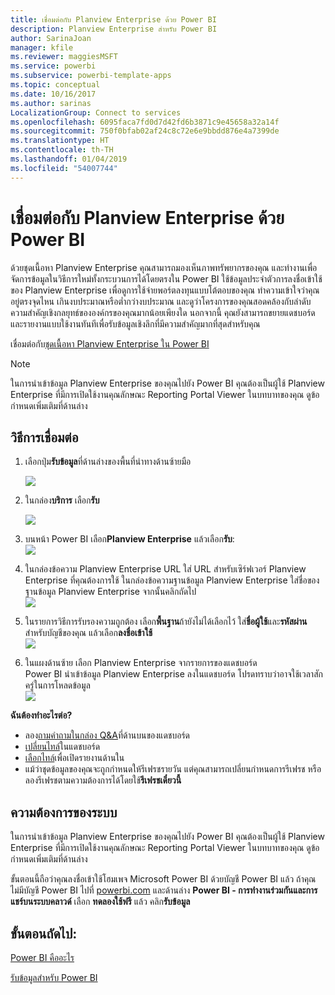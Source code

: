 ```yaml
---
title: เชื่อมต่อกับ Planview Enterprise ด้วย Power BI
description: Planview Enterprise สำหรับ Power BI
author: SarinaJoan
manager: kfile
ms.reviewer: maggiesMSFT
ms.service: powerbi
ms.subservice: powerbi-template-apps
ms.topic: conceptual
ms.date: 10/16/2017
ms.author: sarinas
LocalizationGroup: Connect to services
ms.openlocfilehash: 6095faca7fd0d7d42fd6b3871c9e45658a32a14f
ms.sourcegitcommit: 750f0bfab02af24c8c72e6e9bbdd876e4a7399de
ms.translationtype: HT
ms.contentlocale: th-TH
ms.lasthandoff: 01/04/2019
ms.locfileid: "54007744"
---
```

# <a name="connect-to-planview-enterprise-with-power-bi"></a>เชื่อมต่อกับ Planview Enterprise ด้วย Power BI
ด้วยชุดเนื้อหา Planview Enterprise คุณสามารถมองเห็นภาพทรัพยากรของคุณ และทำงานเพื่อจัดการข้อมูลในวิธีการใหม่ทั้งกระบวนการได้โดยตรงใน Power BI ใช้ข้อมูลประจำตัวการลงชื่อเข้าใช้ของ Planview Enterprise เพื่อดูการใช้จ่ายพอร์ตลงทุนแบบโต้ตอบของคุณ ทำความเข้าใจว่าคุณอยู่ตรงจุดไหน เกินงบประมาณหรือต่ำกว่างบประมาณ และดูว่าโครงการของคุณสอดคล้องกับลำดับความสำคัญเชิงกลยุทธ์ขององค์กรของคุณมากน้อยเพียงใด นอกจากนี้ คุณยังสามารถขยายแดชบอร์ดและรายงานแบบใช้งานทันทีเพื่อรับข้อมูลเชิงลึกที่มีความสำคัญมากที่สุดสำหรับคุณ

เชื่อมต่อกับ[ชุดเนื้อหา Planview Enterprise ใน Power BI](https://app.powerbi.com/getdata/services/planview-enterprise)

>[!NOTE]
>ในการนำเข้าข้อมูล Planview Enterprise ของคุณไปยัง Power BI คุณต้องเป็นผู้ใช้ Planview Enterprise ที่มีการเปิดใช้งานคุณลักษณะ Reporting Portal Viewer ในบทบาทของคุณ ดูข้อกำหนดเพิ่มเติมที่ด้านล่าง

## <a name="how-to-connect"></a>วิธีการเชื่อมต่อ
1. เลือกปุ่ม**รับข้อมูล**ที่ด้านล่างของพื้นที่นำทางด้านซ้ายมือ
   
    ![](media/service-connect-to-planview/get.png)
2. ในกล่อง**บริการ** เลือก**รับ**
   
    ![](media/service-connect-to-planview/services.png)
3. บนหน้า Power BI เลือก**Planview Enterprise** แล้วเลือก**รับ**:  
    ![](media/service-connect-to-planview/planview.png)
4. ในกล่องข้อความ Planview Enterprise URL ใส่ URL สำหรับเซิร์ฟเวอร์ Planview Enterprise ที่คุณต้องการใช้ ในกล่องข้อความฐานข้อมูล Planview Enterprise ใส่ชื่อของฐานข้อมูล Planview Enterprise จากนั้นคลิกถัดไป  
    ![](media/service-connect-to-planview/params.png)
5. ในรายการวิธีการรับรองความถูกต้อง เลือก**พื้นฐาน**ถ้ายังไม่ได้เลือกไว้ ใส่**ชื่อผู้ใช้**และ**รหัสผ่าน**สำหรับบัญชีของคุณ แล้วเลือก**ลงชื่อเข้าใช้**  
   ![](media/service-connect-to-planview/creds.png)
6. ในแผงด้านซ้าย เลือก Planview Enterprise จากรายการของแดชบอร์ด  
     Power BI นำเข้าข้อมูล Planview Enterprise ลงในแดชบอร์ด โปรดทราบว่าอาจใช้เวลาสักครู่ในการโหลดข้อมูล  
    ![](media/service-connect-to-planview/dashboard.png)

**ฉันต้องทำอะไรต่อ?**

* ลอง[ถามคำถามในกล่อง Q&A](consumer/end-user-q-and-a.md)ที่ด้านบนของแดชบอร์ด
* [เปลี่ยนไทล์](service-dashboard-edit-tile.md)ในแดชบอร์ด
* [เลือกไทล์](consumer/end-user-tiles.md)เพื่อเปิดรายงานด้านใน
* แม้ว่าชุดข้อมูลของคุณจะถูกกำหนดให้รีเฟรชรายวัน แต่คุณสามารถเปลี่ยนกำหนดการรีเฟรช หรือลองรีเฟรชตามความต้องการได้โดยใช้**รีเฟรชเดี๋ยวนี้**

## <a name="system-requirements"></a>ความต้องการของระบบ
ในการนำเข้าข้อมูล Planview Enterprise ของคุณไปยัง Power BI คุณต้องเป็นผู้ใช้ Planview Enterprise ที่มีการเปิดใช้งานคุณลักษณะ Reporting Portal Viewer ในบทบาทของคุณ ดูข้อกำหนดเพิ่มเติมที่ด้านล่าง

ขั้นตอนนี้ถือว่าคุณลงชื่อเข้าใช้โฮมเพจ Microsoft Power BI ด้วยบัญชี Power BI แล้ว ถ้าคุณไม่มีบัญชี Power BI ไปที่ [powerbi.com](https://powerbi.microsoft.com/get-started/) และด้านล่าง **Power BI - การทำงานร่วมกันและการแชร์บนระบบคลาวด์** เลือก **ทดลองใช้ฟรี** แล้ว คลิก**รับข้อมูล**

## <a name="next-steps"></a>ขั้นตอนถัดไป:

[Power BI คืออะไร](power-bi-overview.md)

[รับข้อมูลสำหรับ Power BI](service-get-data.md)